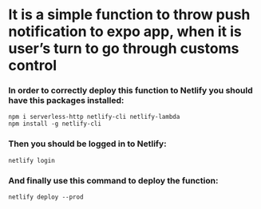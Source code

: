 # It is a simple function to throw push notification to expo app, when it is user’s turn to go through customs control

### In order to correctly deploy this function to Netlify you should have this packages installed:

```
npm i serverless-http netlify-cli netlify-lambda
npm install -g netlify-cli
```

### Then you should be logged in to Netlify:

```
netlify login
```

### And finally use this command to deploy the function:

```
netlify deploy --prod
```